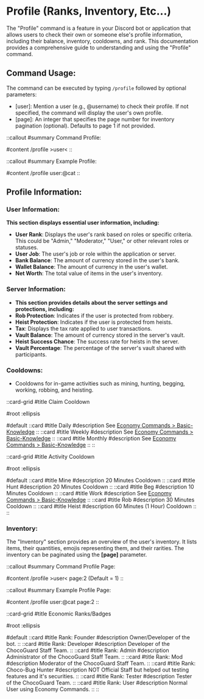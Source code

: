 # Profile (Ranks, Inventory, Etc...)

The "Profile" command is a feature in your Discord bot or application that allows users to check their own or someone else's profile information, including their balance, inventory, cooldowns, and rank. This documentation provides a comprehensive guide to understanding and using the "Profile" command.


## Command Usage:
The command can be executed by typing `/profile` followed by optional parameters:
- [user]: Mention a user (e.g., @username) to check their profile. If not specified, the command will display the user's own profile.
- [page]: An integer that specifies the page number for inventory pagination (optional). Defaults to page 1 if not provided.


::callout
#summary
Command Profile:

#content
/profile >user<
::

::callout
#summary
Example Profile:

#content
/profile user:@cat
::


## Profile Information:

### User Information:

**This section displays essential user information, including:**
- **User Rank**: Displays the user's rank based on roles or specific criteria. This could be "Admin," "Moderator," "User," or other relevant roles or statuses.
- **User Job**: The user's job or role within the application or server.
- **Bank Balance**: The amount of currency stored in the user's bank.
- **Wallet Balance**: The amount of currency in the user's wallet.
- **Net Worth**: The total value of items in the user's inventory.


### Server Information:

- **This section provides details about the server settings and protections, including:**
- **Rob Protection**: Indicates if the user is protected from robbery.
- **Heist Protection**: Indicates if the user is protected from heists.
- **Tax**: Displays the tax rate applied to user transactions.
- **Vault Balance**: The amount of currency stored in the server's vault.
- **Heist Success Chance**: The success rate for heists in the server.
- **Vault Percentage**: The percentage of the server's vault shared with participants.


### Cooldowns:
- Cooldowns for in-game activities such as mining, hunting, begging, working, robbing, and heisting.


::card-grid
#title
Claim Cooldown

#root
:ellipsis

#default
  ::card
  #title
  Daily
  #description
  See [Economy Commands > Basic-Knowledge](/economy-commands/basic-knowledge)
  ::
  ::card
  #title
  Weekly
  #description
  See [Economy Commands > Basic-Knowledge](/economy-commands/basic-knowledge)
  ::
  ::card
  #title
  Monthly
  #description
  See [Economy Commands > Basic-Knowledge](/economy-commands/basic-knowledge)
  ::
::

::card-grid
#title
Activity Cooldown

#root
:ellipsis

#default
  ::card
  #title
  Mine
  #description
  20 Minutes Cooldown
  ::
  ::card
  #title
  Hunt
  #description
  20 Minutes Cooldown
  ::
  ::card
  #title
  Beg
  #description
  10 Minutes Cooldown
  ::
  ::card
  #title
  Work
  #description
  See [Economy Commands > Basic-Knowledge](/economy-commands/basic-knowledge)
  ::
  ::card
  #title
  Rob
  #description
  30 Minutes Cooldown
  ::
  ::card
  #title
  Heist
  #description
  60 Minutes (1 Hour) Cooldown
  ::
::


### Inventory:

The "Inventory" section provides an overview of the user's inventory. It lists items, their quantities, emojis representing them, and their rarities. The inventory can be paginated using the **[page]** parameter.

::callout
#summary
Command Profile Page:

#content
/profile >user< page:2 (Default = 1)
::

::callout
#summary
Example Profile Page:

#content
/profile user:@cat page:2
::


::card-grid
#title
Economic Ranks/Badges

#root
:ellipsis

#default
  ::card
  #title
  Rank: Founder
  #description
  Owner/Developer of the bot.
  ::
  ::card
  #title
  Rank: Developer
  #description
  Developer of the ChocoGuard Staff Team.
  ::
  ::card
  #title
  Rank: Admin
  #description
  Administrator of the ChocoGuard Staff Team.
  ::
  ::card
  #title
  Rank: Mod
  #description
  Moderator of the ChocoGuard Staff Team.
  ::
  ::card
  #title
  Rank: Choco-Bug Hunter
  #description
  NOT Official Staff but helped out testing features and it's securities.
  ::
  ::card
  #title
  Rank: Tester
  #description
  Tester of the ChocoGuard Team.
  ::
  ::card
  #title
  Rank: User
  #description
  Normal User using Economy Commands.
  ::
::